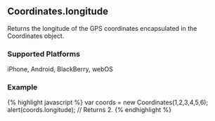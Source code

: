 Coordinates.longitude
-----------
Returns the longitude of the GPS coordinates encapsulated in the Coordinates object.

### Supported Platforms ###
iPhone, Android, BlackBerry, webOS

### Example ###
{% highlight javascript %}
var coords = new Coordinates(1,2,3,4,5,6);
alert(coords.longitude);
// Returns 2.
{% endhighlight %}